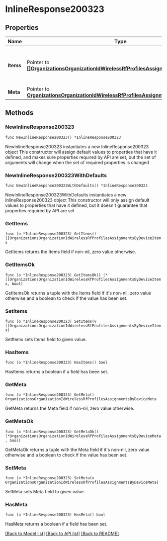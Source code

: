 # InlineResponse200323

## Properties

Name | Type | Description | Notes
------------ | ------------- | ------------- | -------------
**Items** | Pointer to [**[]OrganizationsOrganizationIdWirelessRfProfilesAssignmentsByDeviceItems**](OrganizationsOrganizationIdWirelessRfProfilesAssignmentsByDeviceItems.md) | The top-level propery containing all status data. | [optional] 
**Meta** | Pointer to [**OrganizationsOrganizationIdWirelessRfProfilesAssignmentsByDeviceMeta**](OrganizationsOrganizationIdWirelessRfProfilesAssignmentsByDeviceMeta.md) |  | [optional] 

## Methods

### NewInlineResponse200323

`func NewInlineResponse200323() *InlineResponse200323`

NewInlineResponse200323 instantiates a new InlineResponse200323 object
This constructor will assign default values to properties that have it defined,
and makes sure properties required by API are set, but the set of arguments
will change when the set of required properties is changed

### NewInlineResponse200323WithDefaults

`func NewInlineResponse200323WithDefaults() *InlineResponse200323`

NewInlineResponse200323WithDefaults instantiates a new InlineResponse200323 object
This constructor will only assign default values to properties that have it defined,
but it doesn't guarantee that properties required by API are set

### GetItems

`func (o *InlineResponse200323) GetItems() []OrganizationsOrganizationIdWirelessRfProfilesAssignmentsByDeviceItems`

GetItems returns the Items field if non-nil, zero value otherwise.

### GetItemsOk

`func (o *InlineResponse200323) GetItemsOk() (*[]OrganizationsOrganizationIdWirelessRfProfilesAssignmentsByDeviceItems, bool)`

GetItemsOk returns a tuple with the Items field if it's non-nil, zero value otherwise
and a boolean to check if the value has been set.

### SetItems

`func (o *InlineResponse200323) SetItems(v []OrganizationsOrganizationIdWirelessRfProfilesAssignmentsByDeviceItems)`

SetItems sets Items field to given value.

### HasItems

`func (o *InlineResponse200323) HasItems() bool`

HasItems returns a boolean if a field has been set.

### GetMeta

`func (o *InlineResponse200323) GetMeta() OrganizationsOrganizationIdWirelessRfProfilesAssignmentsByDeviceMeta`

GetMeta returns the Meta field if non-nil, zero value otherwise.

### GetMetaOk

`func (o *InlineResponse200323) GetMetaOk() (*OrganizationsOrganizationIdWirelessRfProfilesAssignmentsByDeviceMeta, bool)`

GetMetaOk returns a tuple with the Meta field if it's non-nil, zero value otherwise
and a boolean to check if the value has been set.

### SetMeta

`func (o *InlineResponse200323) SetMeta(v OrganizationsOrganizationIdWirelessRfProfilesAssignmentsByDeviceMeta)`

SetMeta sets Meta field to given value.

### HasMeta

`func (o *InlineResponse200323) HasMeta() bool`

HasMeta returns a boolean if a field has been set.


[[Back to Model list]](../README.md#documentation-for-models) [[Back to API list]](../README.md#documentation-for-api-endpoints) [[Back to README]](../README.md)


